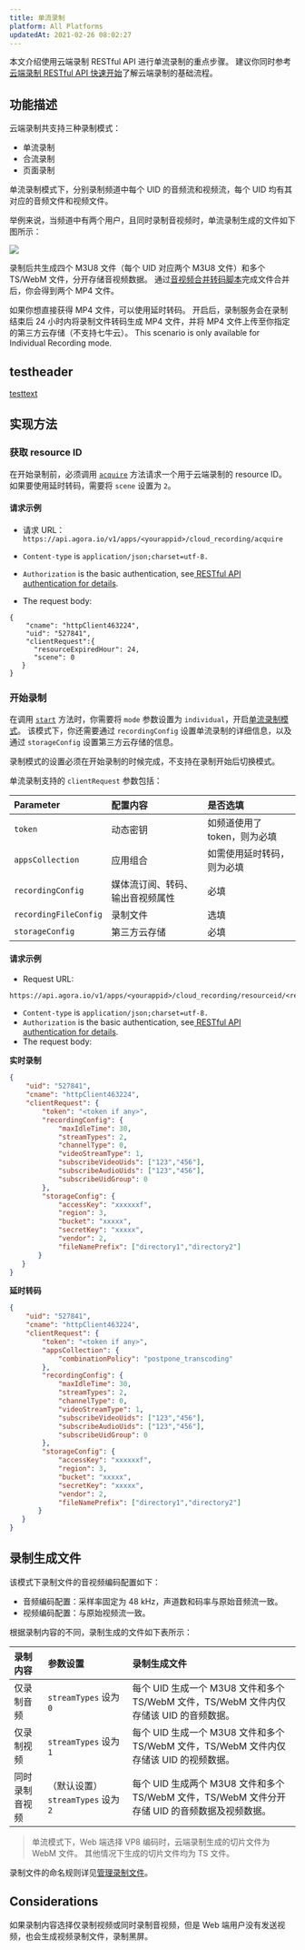 ```yaml
---
title: 单流录制
platform: All Platforms
updatedAt: 2021-02-26 08:02:27
---
```

本文介绍使用云端录制 RESTful API 进行单流录制的重点步骤。 建议你同时参考[云端录制 RESTful API 快速开始](https://docs.agora.io/cn/cloud-recording/cloud_recording_rest)了解云端录制的基础流程。

## 功能描述

云端录制共支持三种录制模式：

- 单流录制
- 合流录制
- 页面录制

单流录制模式下，分别录制频道中每个 UID 的音频流和视频流，每个 UID 均有其对应的音频文件和视频文件。

举例来说，当频道中有两个用户，且同时录制音视频时，单流录制生成的文件如下图所示：

![](https://web-cdn.agora.io/docs-files/1576157340343)

录制后共生成四个 M3U8 文件（每个 UID 对应两个 M3U8 文件）和多个 TS/WebM 文件，分开存储音视频数据。 通过[音视频合并转码脚本](https://docs.agora.io/cn/cloud-recording/cloud_recording_merge_files?platform=RESTful)完成文件合并后，你会得到两个 MP4 文件。

<div class="alert note">如果你想直接获得 MP4 文件，可以使用延时转码。 开启后，录制服务会在录制结束后 24 小时内将录制文件转码生成 MP4 文件，并将 MP4 文件上传至你指定的第三方云存储（不支持七牛云）。 This scenario is only available for  Individual Recording mode.</div>

## <a name="test"></a>testheader
[testtext](https://docs.agora.io/cn/cloud-recording/cloud_recording_individual_mode?platform=RESTful#test)
## 实现方法

### 获取 resource ID

在开始录制前，必须调用 [`acquire`](https://docs.agora.io/cn/cloud-recording/cloud_recording_api_rest?platform=RESTful#acquire) 方法请求一个用于云端录制的 resource ID。 如果要使用延时转码，需要将 `scene` 设置为 `2`。

#### 请求示例

- 请求 URL：`https://api.agora.io/v1/apps/<yourappid>/cloud_recording/acquire`

- `Content-type` is `application/json;charset=utf-8.`
- `Authorization` is the basic authentication, see[ RESTful API authentication for details](https://docs.agora.io/cn/faq/restful_authentication).
- The request body:

```
{
    "cname": "httpClient463224",
    "uid": "527841",
    "clientRequest":{
      "resourceExpiredHour": 24,
      "scene": 0
   }
}
```

### 开始录制

在调用 [`start`](https://docs.agora.io/cn/cloud-recording/cloud_recording_api_rest?platform=RESTful#start) 方法时，你需要将 `mode` 参数设置为 `individual`，开启[单流录制模式](https://docs.agora.io/cn/Agora%20Platform/individual_recording_mode)。 该模式下，你还需要通过 `recordingConfig` 设置单流录制的详细信息，以及通过 `storageConfig` 设置第三方云存储的信息。

<div class="alert note">录制模式的设置必须在开始录制的时候完成，不支持在录制开始后切换模式。</div>

单流录制支持的 `clientRequest` 参数包括：



| Parameter | 配置内容 | 是否选填 |
| :-------------------- | :------------------------------- | :--------------------------- |
| `token` | 动态密钥 | 如频道使用了 token，则为必填 |
| `appsCollection` | 应用组合 | 如需使用延时转码，则为必填 |
| `recordingConfig` | 媒体流订阅、转码、输出音视频属性 | 必填 |
| `recordingFileConfig` | 录制文件 | 选填 |
| `storageConfig` | 第三方云存储 | 必填 |

#### 请求示例

- Request URL:

```
https://api.agora.io/v1/apps/<yourappid>/cloud_recording/resourceid/<resourceid>/mode/individual/start
```

- `Content-type` is `application/json;charset=utf-8.`
- `Authorization` is the basic authentication, see[ RESTful API authentication for details](https://docs.agora.io/cn/faq/restful_authentication).
- The request body:

**实时录制**

```json
{
    "uid": "527841",
    "cname": "httpClient463224",
    "clientRequest": {
        "token": "<token if any>",
        "recordingConfig": {
            "maxIdleTime": 30,
            "streamTypes": 2,
            "channelType": 0, 
            "videoStreamType": 1, 
            "subscribeVideoUids": ["123","456"], 
            "subscribeAudioUids": ["123","456"],
            "subscribeUidGroup": 0
        }, 
        "storageConfig": {
            "accessKey": "xxxxxxf",
            "region": 3,
            "bucket": "xxxxx",
            "secretKey": "xxxxx",
            "vendor": 2,
            "fileNamePrefix": ["directory1","directory2"]
       }
   }
}
```

**延时转码**

```json
{
    "uid": "527841",
    "cname": "httpClient463224",
    "clientRequest": {
        "token": "<token if any>",
        "appsCollection": {
            "combinationPolicy": "postpone_transcoding"
        }, 
        "recordingConfig": {
            "maxIdleTime": 30,
            "streamTypes": 2,
            "channelType": 0, 
            "videoStreamType": 1, 
            "subscribeVideoUids": ["123","456"], 
            "subscribeAudioUids": ["123","456"],
            "subscribeUidGroup": 0
        }, 
        "storageConfig": {
            "accessKey": "xxxxxxf",
            "region": 3,
            "bucket": "xxxxx",
            "secretKey": "xxxxx",
            "vendor": 2,
            "fileNamePrefix": ["directory1","directory2"]
       }
   }
}
```

## 录制生成文件

该模式下录制文件的音视频编码配置如下：

- 音频编码配置：采样率固定为 48 kHz，声道数和码率与原始音频流一致。
- 视频编码配置：与原始视频流一致。

根据录制内容的不同，录制生成的文件如下表所示：

| 录制内容 | 参数设置 | 录制生成文件 |
| :------------- | :---------------------------------- | :----------------------------------------------------------- |
| 仅录制音频 | `streamTypes` 设为 `0` | 每个 UID 生成一个 M3U8 文件和多个 TS/WebM 文件，TS/WebM 文件内仅存储该 UID 的音频数据。 |
| 仅录制视频 | `streamTypes` 设为 `1` | 每个 UID 生成一个 M3U8 文件和多个 TS/WebM 文件，TS/WebM 文件内仅存储该 UID 的视频数据。 |
| 同时录制音视频 | （默认设置） `streamTypes` 设为 `2` | 每个 UID 生成两个 M3U8 文件和多个 TS/WebM 文件，TS/WebM 文件分开存储 UID 的音频数据及视频数据。 |

> 单流模式下，Web 端选择 VP8 编码时，云端录制生成的切片文件为 WebM 文件。 其他情况下生成的切片文件均为 TS 文件。

录制文件的命名规则详见[管理录制文件](https://docs.agora.io/cn/cloud-recording/cloud_recording_manage_files)。

## Considerations

如果录制内容选择仅录制视频或同时录制音视频，但是 Web 端用户没有发送视频，也会生成视频录制文件，录制黑屏。